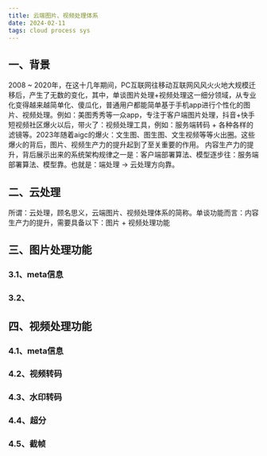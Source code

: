 ```yaml
---
title: 云端图片、视频处理体系
date: 2024-02-11
tags: cloud process sys
---
```


## 一、背景

2008 ~ 2020年，在这十几年期间，PC互联网往移动互联网风风火火地大规模迁移后，产生了无数的变化，其中，单谈图片处理+视频处理这一细分领域，从专业化变得越来越简单化、傻瓜化，普通用户都能简单基于手机app进行个性化的图片、视频处理。例如：美图秀秀等一众app，专注于客户端图片处理，抖音+快手短视频社区爆火以后，带火了：视频处理工具，例如：服务端转码 + 各种各样的滤镜等。2023年随着aigc的爆火：文生图、图生图、文生视频等等火出圈。这些爆火的背后，图片、视频生产力的提升起到了至关重要的作用。
内容生产力的提升，背后展示出来的系统架构规律之一是：客户端部署算法、模型逐步往：服务端部署算法、模型靠。也就是：端处理 -> 云处理方向靠。

## 二、云处理
   所谓：云处理，顾名思义，云端图片、视频处理体系的简称。单谈功能而言：内容生产力的提升，需要具备以下：图片 + 视频处理功能

## 三、图片处理功能

### 3.1、meta信息


### 3.2、


## 四、视频处理功能

### 4.1、meta信息

### 4.2、视频转码

### 4.3、水印转码

### 4.4、超分

### 4.5、截帧